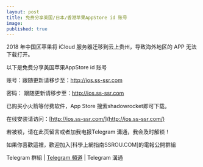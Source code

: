 ```yaml
---
layout: post
title: 免费分享美国/日本/香港苹果AppStore id 账号
image: 
published: true
---
```


2018 年中国区苹果将 iCloud 服务器迁移到云上贵州，导致海外地区的 APP 无法下载打开。

以下是免费分享美国苹果AppStore id 账号

账号：跟随更新请移步至：http://ios.ss-ssr.com

密码： 跟随更新请移步至：http://ios.ss-ssr.com

已购买小火箭等付费软件，App Store 搜索shadowrocket即可下载。

在线安装请访问：[http://ios.ss-ssr.com/](http://ios.ss-ssr.com/) 

若被锁，请在此页留言或者加我电报Telegram 溝通，我会及时解锁！

如果你喜歡這裡，歡迎加入[科學上網指南SSROU.COM]的電報公開群組

Telegram 群組 | [Telegram 頻道](https://t.me/freessssr) | Telegram 溝通
